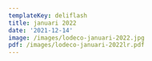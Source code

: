 ```yaml
---
templateKey: deliflash
title: januari 2022
date: '2021-12-14'
image: /images/lodeco-januari-2022.jpg
pdf: /images/lodeco-januari-2022lr.pdf
---
```


